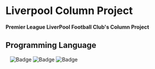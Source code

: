 # Liverpool Column Project
**Premier League LiverPool Football Club's Column Project**


## Programming Language
&nbsp;&nbsp;&nbsp;![Badge](https://img.shields.io/badge/JavaScript-F7DF1E.svg?&logo=JavaScript&logoColor=fff)
![Badge](https://img.shields.io/badge/Node.js-5FA04E.svg?&logo=Node.js&logoColor=fff)
![Badge](https://img.shields.io/badge/React-61DAFB.svg?&logo=React&logoColor=fff)

